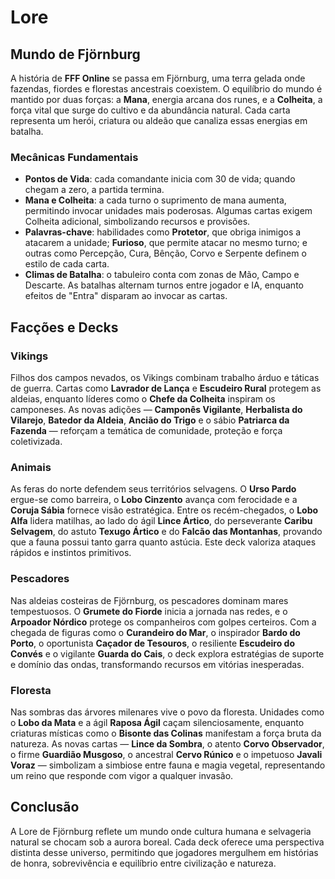 # Lore

## Mundo de Fjörnburg
A história de **FFF Online** se passa em Fjörnburg, uma terra gelada onde fazendas, fiordes e florestas ancestrais coexistem. O equilíbrio do mundo é mantido por duas forças: a **Mana**, energia arcana dos runes, e a **Colheita**, a força vital que surge do cultivo e da abundância natural. Cada carta representa um herói, criatura ou aldeão que canaliza essas energias em batalha.

### Mecânicas Fundamentais
- **Pontos de Vida**: cada comandante inicia com 30 de vida; quando chegam a zero, a partida termina.
- **Mana e Colheita**: a cada turno o suprimento de mana aumenta, permitindo invocar unidades mais poderosas. Algumas cartas exigem Colheita adicional, simbolizando recursos e provisões.
- **Palavras-chave**: habilidades como **Protetor**, que obriga inimigos a atacarem a unidade; **Furioso**, que permite atacar no mesmo turno; e outras como Percepção, Cura, Bênção, Corvo e Serpente definem o estilo de cada carta.
- **Climas de Batalha**: o tabuleiro conta com zonas de Mão, Campo e Descarte. As batalhas alternam turnos entre jogador e IA, enquanto efeitos de "Entra" disparam ao invocar as cartas.

## Facções e Decks

### Vikings
Filhos dos campos nevados, os Vikings combinam trabalho árduo e táticas de guerra. Cartas como **Lavrador de Lança** e **Escudeiro Rural** protegem as aldeias, enquanto líderes como o **Chefe da Colheita** inspiram os camponeses. As novas adições — **Camponês Vigilante**, **Herbalista do Vilarejo**, **Batedor da Aldeia**, **Ancião do Trigo** e o sábio **Patriarca da Fazenda** — reforçam a temática de comunidade, proteção e força coletivizada.

### Animais
As feras do norte defendem seus territórios selvagens. O **Urso Pardo** ergue-se como barreira, o **Lobo Cinzento** avança com ferocidade e a **Coruja Sábia** fornece visão estratégica. Entre os recém-chegados, o **Lobo Alfa** lidera matilhas, ao lado do ágil **Lince Ártico**, do perseverante **Caribu Selvagem**, do astuto **Texugo Ártico** e do **Falcão das Montanhas**, provando que a fauna possui tanto garra quanto astúcia. Este deck valoriza ataques rápidos e instintos primitivos.

### Pescadores
Nas aldeias costeiras de Fjörnburg, os pescadores dominam mares tempestuosos. O **Grumete do Fiorde** inicia a jornada nas redes, e o **Arpoador Nórdico** protege os companheiros com golpes certeiros. Com a chegada de figuras como o **Curandeiro do Mar**, o inspirador **Bardo do Porto**, o oportunista **Caçador de Tesouros**, o resiliente **Escudeiro do Convés** e o vigilante **Guarda do Cais**, o deck explora estratégias de suporte e domínio das ondas, transformando recursos em vitórias inesperadas.

### Floresta
Nas sombras das árvores milenares vive o povo da floresta. Unidades como o **Lobo da Mata** e a ágil **Raposa Ágil** caçam silenciosamente, enquanto criaturas místicas como o **Bisonte das Colinas** manifestam a força bruta da natureza. As novas cartas — **Lince da Sombra**, o atento **Corvo Observador**, o firme **Guardião Musgoso**, o ancestral **Cervo Rúnico** e o impetuoso **Javali Voraz** — simbolizam a simbiose entre fauna e magia vegetal, representando um reino que responde com vigor a qualquer invasão.

## Conclusão
A Lore de Fjörnburg reflete um mundo onde cultura humana e selvageria natural se chocam sob a aurora boreal. Cada deck oferece uma perspectiva distinta desse universo, permitindo que jogadores mergulhem em histórias de honra, sobrevivência e equilíbrio entre civilização e natureza.
